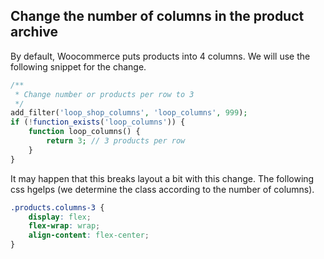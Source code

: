 Change the number of columns in the product archive
---

By default, Woocommerce puts products into 4 columns. We will use the following snippet for the change.

```php
/**
 * Change number or products per row to 3
 */
add_filter('loop_shop_columns', 'loop_columns', 999);
if (!function_exists('loop_columns')) {
	function loop_columns() {
		return 3; // 3 products per row
	}
}
``` 
It may happen that this breaks layout a bit with this change. The following css hgelps (we determine the class according to the number of columns).

```css
.products.columns-3 {
	display: flex;
	flex-wrap: wrap;
	align-content: flex-center;
}
```